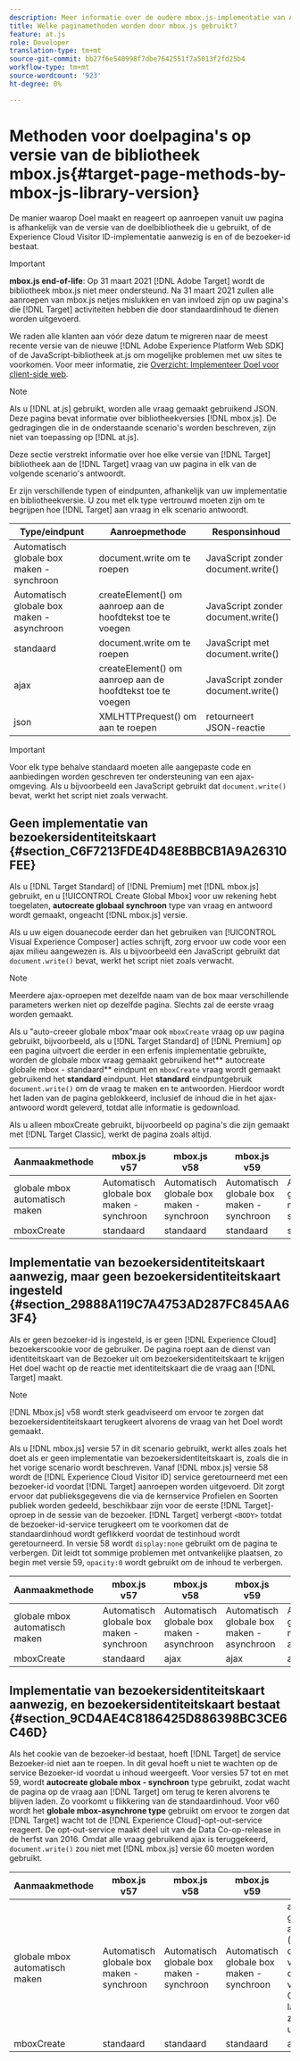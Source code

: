 ```yaml
---
description: Meer informatie over de oudere mbox.js-implementatie van Adobe Target. Migreer naar de Adobe Experience Platform Web SDK (AEP Web SDK) of naar de nieuwste versie van at.js.
title: Welke paginamethoden worden door mbox.js gebruikt?
feature: at.js
role: Developer
translation-type: tm+mt
source-git-commit: bb27f6e540998f7dbe7642551f7a5013f2fd25b4
workflow-type: tm+mt
source-wordcount: '923'
ht-degree: 0%

---
```



# Methoden voor doelpagina&#39;s op versie van de bibliotheek mbox.js{#target-page-methods-by-mbox-js-library-version}

De manier waarop Doel maakt en reageert op aanroepen vanuit uw pagina is afhankelijk van de versie van de doelbibliotheek die u gebruikt, of de Experience Cloud Visitor ID-implementatie aanwezig is en of de bezoeker-id bestaat.

>[!IMPORTANT]
>
>**mbox.js end-of-life**: Op 31 maart 2021  [!DNL Adobe Target] wordt de bibliotheek mbox.js niet meer ondersteund. Na 31 maart 2021 zullen alle aanroepen van mbox.js netjes mislukken en van invloed zijn op uw pagina&#39;s die [!DNL Target] activiteiten hebben die door standaardinhoud te dienen worden uitgevoerd.
>
>We raden alle klanten aan vóór deze datum te migreren naar de meest recente versie van de nieuwe [!DNL Adobe Experience Platform Web SDK] of de JavaScript-bibliotheek at.js om mogelijke problemen met uw sites te voorkomen. Voor meer informatie, zie [Overzicht: Implementeer Doel voor client-side web](/help/c-implementing-target/c-implementing-target-for-client-side-web/implement-target-for-client-side-web.md).

>[!NOTE]
>
>Als u [!DNL at.js] gebruikt, worden alle vraag gemaakt gebruikend JSON. Deze pagina bevat informatie over bibliotheekversies [!DNL mbox.js]. De gedragingen die in de onderstaande scenario&#39;s worden beschreven, zijn niet van toepassing op [!DNL at.js].

Deze sectie verstrekt informatie over hoe elke versie van [!DNL Target] bibliotheek aan de [!DNL Target] vraag van uw pagina in elk van de volgende scenario&#39;s antwoordt.

Er zijn verschillende typen of eindpunten, afhankelijk van uw implementatie en bibliotheekversie. U zou met elk type vertrouwd moeten zijn om te begrijpen hoe [!DNL Target] aan vraag in elk scenario antwoordt.

| Type/eindpunt | Aanroepmethode | Responsinhoud |
|--- |--- |--- |
| Automatisch globale box maken - synchroon | document.write om te roepen | JavaScript zonder document.write() |
| Automatisch globale box maken - asynchroon | createElement() om aanroep aan de hoofdtekst toe te voegen | JavaScript zonder document.write() |
| standaard | document.write om te roepen | JavaScript met document.write() |
| ajax | createElement() om aanroep aan de hoofdtekst toe te voegen | JavaScript zonder document.write() |
| json | XMLHTTPrequest() om aan te roepen | retourneert JSON-reactie |

>[!IMPORTANT]
>
>Voor elk type behalve standaard moeten alle aangepaste code en aanbiedingen worden geschreven ter ondersteuning van een ajax-omgeving. Als u bijvoorbeeld een JavaScript gebruikt dat `document.write()` bevat, werkt het script niet zoals verwacht.

## Geen implementatie van bezoekersidentiteitskaart {#section_C6F7213FDE4D48E8BBCB1A9A26310FEE}

Als u [!DNL Target Standard] of [!DNL Premium] met [!DNL mbox.js] gebruikt, en u [!UICONTROL Create Global Mbox] voor uw rekening hebt toegelaten, **autocreate globaal synchroon** type van vraag en antwoord wordt gemaakt, ongeacht [!DNL mbox.js] versie.

Als u uw eigen douanecode eerder dan het gebruiken van [!UICONTROL Visual Experience Composer] acties schrijft, zorg ervoor uw code voor een ajax milieu aangewezen is. Als u bijvoorbeeld een JavaScript gebruikt dat `document.write()` bevat, werkt het script niet zoals verwacht.

>[!NOTE]
>
>Meerdere ajax-oproepen met dezelfde naam van de box maar verschillende parameters werken niet op dezelfde pagina. Slechts zal de eerste vraag worden gemaakt.

Als u &quot;auto-creeer globale mbox&quot;maar ook `mboxCreate` vraag op uw pagina gebruikt, bijvoorbeeld, als u [!DNL Target Standard] of [!DNL Premium] op een pagina uitvoert die eerder in een erfenis implementatie gebruikte, worden de globale mbox vraag gemaakt gebruikend het** autocreate globale mbox - standaard** eindpunt en `mboxCreate` vraag wordt gemaakt gebruikend het **standard** eindpunt. Het **standard** eindpuntgebruik `document.write()` om de vraag te maken en te antwoorden. Hierdoor wordt het laden van de pagina geblokkeerd, inclusief de inhoud die in het ajax-antwoord wordt geleverd, totdat alle informatie is gedownload.

Als u alleen mboxCreate gebruikt, bijvoorbeeld op pagina&#39;s die zijn gemaakt met [!DNL Target Classic], werkt de pagina zoals altijd.

| Aanmaakmethode | mbox.js v57 | mbox.js v58 | mbox.js v59 | mbox.js v60 |
|---|---|---|---|---|
| globale mbox automatisch maken | Automatisch globale box maken - synchroon | Automatisch globale box maken - synchroon | Automatisch globale box maken - synchroon | Automatisch globale box maken - synchroon |
| mboxCreate | standaard | standaard | standaard | standaard |

## Implementatie van bezoekersidentiteitskaart aanwezig, maar geen bezoekersidentiteitskaart ingesteld {#section_29888A119C7A4753AD287FC845AA63F4}

Als er geen bezoeker-id is ingesteld, is er geen [!DNL Experience Cloud] bezoekerscookie voor de gebruiker. De pagina roept aan de dienst van identiteitskaart van de Bezoeker uit om bezoekersidentiteitskaart te krijgen Het doel wacht op de reactie met identiteitskaart die de vraag aan [!DNL Target] maakt.

>[!NOTE]
>
>[!DNL Mbox.js] v58 wordt sterk geadviseerd om ervoor te zorgen dat bezoekersidentiteitskaart terugkeert alvorens de vraag van het Doel wordt gemaakt.

Als u [!DNL mbox.js] versie 57 in dit scenario gebruikt, werkt alles zoals het doet als er geen implementatie van bezoekersidentiteitskaart is, zoals die in het vorige scenario wordt beschreven. Vanaf [!DNL mbox.js] versie 58 wordt de [!DNL Experience Cloud Visitor ID] service geretourneerd met een bezoeker-id voordat [!DNL Target] aanroepen worden uitgevoerd. Dit zorgt ervoor dat publieksgegevens die via de kernservice Profielen en Soorten publiek worden gedeeld, beschikbaar zijn voor de eerste [!DNL Target]-oproep in de sessie van de bezoeker. [!DNL Target] verbergt `<BODY>` totdat de bezoeker-id-service terugkeert om te voorkomen dat de standaardinhoud wordt geflikkerd voordat de testinhoud wordt geretourneerd. In versie 58 wordt `display:none` gebruikt om de pagina te verbergen. Dit leidt tot sommige problemen met ontvankelijke plaatsen, zo begin met versie 59, `opacity:0` wordt gebruikt om de inhoud te verbergen.

| Aanmaakmethode | mbox.js v57 | mbox.js v58 | mbox.js v59 | mbox.js v60 |
|---|---|---|---|---|
| globale mbox automatisch maken | Automatisch globale box maken - synchroon | Automatisch globale box maken - asynchroon | Automatisch globale box maken - asynchroon | Automatisch globale box maken - asynchroon |
| mboxCreate | standaard | ajax | ajax | ajax |

## Implementatie van bezoekersidentiteitskaart aanwezig, en bezoekersidentiteitskaart bestaat {#section_9CD4AE4C8186425D886398BC3CE6C46D}

Als het cookie van de bezoeker-id bestaat, hoeft [!DNL Target] de service Bezoeker-id niet aan te roepen. In dit geval hoeft u niet te wachten op de service Bezoeker-id voordat u inhoud weergeeft. Voor versies 57 tot en met 59, wordt **autocreate globale mbox - synchroon** type gebruikt, zodat wacht de pagina op de vraag aan [!DNL Target] om terug te keren alvorens te blijven laden. Zo voorkomt u flikkering van de standaardinhoud. Voor v60 wordt het **globale mbox-asynchrone type** gebruikt om ervoor te zorgen dat [!DNL Target] wacht tot de [!DNL Experience Cloud]-opt-out-service reageert. De opt-out-service maakt deel uit van de Data Co-op-release in de herfst van 2016. Omdat alle vraag gebruikend ajax is teruggekeerd, `document.write()` zou niet met [!DNL mbox.js] versie 60 moeten worden gebruikt.

| Aanmaakmethode | mbox.js v57 | mbox.js v58 | mbox.js v59 | mbox.js v60 |
|---|---|---|---|---|
| globale mbox automatisch maken | Automatisch globale box maken - synchroon | Automatisch globale box maken - synchroon | Automatisch globale box maken - synchroon | autocreate global mbox - asynchroon (ter ondersteuning van de ontwikkeling van de Data Co-op, die later in 2016 zal worden uitgebracht) |
| mboxCreate | standaard | standaard | standaard | ajax |